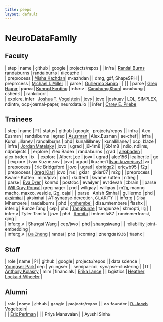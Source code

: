 ```yaml
---
title: peeps
layout: default
---
```


# NeuroDataFamily

## Faculty

| step 			| name 											|  github | google | projects/repos | 
| infra 		| [Randal Burns](http://hssl.cs.jhu.edu/~randal/)|  randalburns 	| randalburns 	| tilecache |  
| preprocess 	| [Misha Kazhdan](http://www.cs.jhu.edu/~misha/)| mkazhdan 		| 				| dmg, gdf, ShapeSPH | 
| preprocess 	| [Michael I. Miller](http://cis.jhu.edu/faculty/mmiller.php) | 
| parse 		| [Guillermo Sapiro](http://sapirolab.pratt.duke.edu/) 								|   |  |  |
| parse 		| [Greg Hager](http://www.cs.jhu.edu/~hager/)
| parse 		| [Konrad Kording](http://koerding.com/)
| infer:v 		| [Cencheng Shen](http://sites.temple.edu/cshen/)| cencheng  								| cshen6 		| 				| rankdcorr |   
| explore, infer			| [Joshua T. Vogelstein](http://jovo.me)  		| jovo | jovo 		| joshuav 	| LOL, SIMPLEX, ndintro, ocp-journal-paper, neurodata.io  | 
| infer 		| [Carey E. Priebe](http://www.ams.jhu.edu/~priebe/)


## Trainees



| step 			| name 											| PI | status | github | google | projects/repos | 
| infra 		| Alex Eusman 									| randalburns | ugrad | [Aeusman](https://github.com/Aeusman) 		| Alex.Eusman 	| ae-chef| 
| infra 		| Kunal Lillaney 							| randalburns | phd | [kunallillaney](https://github.com/kunallillaney) | kunallillaney | ocp, blaze  |  
| infra 		| [Jordan Matelsky](http://jordan.matelsky.com) | jovo | ugrad | j6k4m8 		| j6k4m8 		| ndio, ndlims, ndprojects | 
| explore 		| Alex Baden 									| randalburns | grad | [alexbaden](https://github.com/alexbaden) 	| alex.baden 	| ix  | 
| explore 		| Albert Lee 									| jovo | ugrad | alee156 		| lealbertle 	| gx | 
| explore 		| Ivan Kuznetsov 				| jovo | ugrad | ikuznet1 	|[ivan.kuznetsov1](https://scholar.google.com/citations?user=I3zJCYUAAAAJ&hl=en)| vx |   
| preprocess 	| Eric Bridgeford 								| jovo | ugrad | [ebridge2](https://github.com/ebridge2) 		| ericwb95 		| f2g |   
| preprocess 	| [Greg Kiar](http://ikiar.ca)  				| jovo | ms | gkiar 		| gkiar07 		| m2g | 
| preprocess 	| Kwame Kutten 									| mim/jovo | phd |  kkutten1 		| kwame.kutten 	| ndreg |  
| parse 		| [Eva Dyer](http://www.ece.rice.edu/~eld1/)	| konrad | postdoc | evadyer 		| evadevah 		| xbrain |
| parse 		| [Will Gray Roncal](http://will.grayroncal.com)| greg hager | phd | willgray | willgray 		| m2g, manno, macho, maxxo, vesicle, i2g, cajal  |
| parse 		| Anish Simhal 							| guillermo | phd | [aksimhal](http://people.duke.edu/~aks62/) | aksimhal | AT-synapse-detection, CLARITY |
| infer:g 		| Disa Mhembere 								| randalburns | phd | [dmhembe1](http://www.cs.jhu.edu/~disa/) 		| disa.mhembere | flashx | 
| infer:g		| Runze Tang 									| cep | phd | [TangRunze](https://github.com/tangrunze) 	| tangrunze 	| sbmopti, llg | 
| infer:v 		| Tyler Tomita 									| jovo | phd | [ttomita](https://github.com/ttomita/) 	| tmtomita87 	| randomerforest, qing |   
| infer:g,v 	| Shangsi Wang 									| cep/jovo | phd | [shangsiwang](https://github.com/shangsiwang) | | reliability, joint-embedding |  
| infer:g,v 	| [Da Zheng](http://www.cs.jhu.edu/~zhengda/) 	| randal | phd | icoming 		| zhengda1936 	| flashx |  

## Staff

| role 			| name 											| PI | github | google | projects/repos | 
| data science 	| [Youngser Park](http://www.cis.jhu.edu/~parky/)| cep | youngser		|  				| semipar-cci, synapse-clustering | 
| IT 			| [Anthony Kolasny](http://www.cis.jhu.edu/~akolasny/) | mim
| financials 	| [Erika Lance](http://cis.jhu.edu/staff/elance.php) | 
| logistics 	| [Heather Lockard-Wheeler](http://cis.jhu.edu/staff/hlockard-wheeler.php) | 

## Alumni

| role 			| name 											|  github | google | projects/repos | 
| co-founder 	| [R. Jacob Vogelstein](http://www.iarpa.gov/index.php/our-program-managers)|   
|  			| [Eric Perlman](http://www.yikes.com/~eric/) |
| | Priya Manavalan
| | Ayushi Sinha
